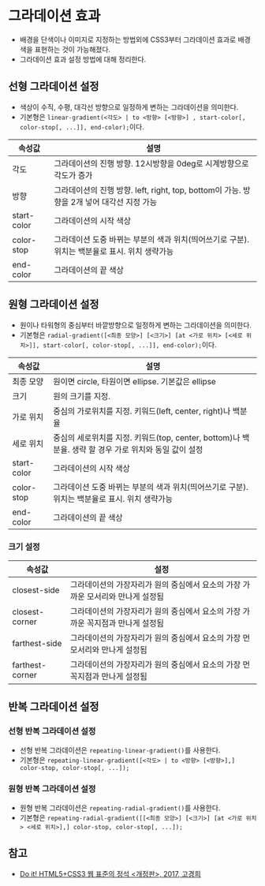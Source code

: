# 그라데이션 효과

- 배경을 단색이나 이미지로 지정하는 방법외에 CSS3부터 그라데이션 효과로 배경색을 표현하는 것이 가능해졌다.
- 그라데이션 효과 설정 방법에 대해 정리한다.

## 선형 그라데이션 설정

- 색상이 수직, 수평, 대각선 방향으로 일정하게 변하는 그라데이션을 의미한다.
- 기본형은 `linear-gradient(<각도> | to <방향> [<방향>] , start-color[, color-stop[, ...]], end-color);`이다.

속성값 | 설명
------|------
각도 | 그라데이션의 진행 방향. 12시방향을 0deg로 시계방향으로 각도가 증가
방향 | 그라데이션의 진행 방향. left, right, top, bottom이 가능. 방향을 2개 넣어 대각선 지정 가능
start-color | 그라데이션의 시작 색상
color-stop | 그라데이션 도중 바뀌는 부분의 색과 위치(띄어쓰기로 구분). 위치는 백분율로 표시. 위치 생략가능
end-color | 그라데이션의 끝 색상

## 원형 그라데이션 설정

- 원이나 타워형의 중심부터 바깥방향으로 일정하게 변하는 그라데이션을 의미한다.
- 기본형은 `radial-gradient([<최종 모양>] [<크기>] [at <가로 위치> [<세로 위치>]], start-color[, color-stop[, ...]], end-color);`이다.

속성값 | 설명
------|------
최종 모양 | 원이면 circle, 타원이면 ellipse. 기본값은 ellipse
크기 | 원의 크기를 지정.
가로 위치 | 중심의 가로위치를 지정. 키워드(left, center, right)나 백분율
세로 위치 | 중심의 세로위치를 지정. 키워드(top, center, bottom)나 백분율. 생략 할 경우 가로 위치와 동일 값이 설정
start-color | 그라데이션의 시작 색상
color-stop | 그라데이션 도중 바뀌는 부분의 색과 위치(띄어쓰기로 구분). 위치는 백분율로 표시. 위치 생략가능
end-color | 그라데이션의 끝 색상

### 크기 설정

속성값 | 설정
------|-------
closest-side | 그라데이션의 가장자리가 원의 중심에서 요소의 가장 가까운 모서리와 만나게 설정됨
closest-corner | 그라데이션의 가장자리가 원의 중심에서 요소의 가장 가까운 꼭지점과 만나게 설정됨
farthest-side | 그라데이션의 가장자리가 원의 중심에서 요소의 가장 먼 모서리와 만나게 설정됨
farthest-corner | 그라데이션의 가장자리가 원의 중심에서 요소의 가장 먼 꼭지점과 만나게 설정됨

## 반복 그라데이션 설정

### 선형 반복 그라데이션 설정

- 선형 반복 그라데이션은 `repeating-linear-gradient()`를 사용한다.
- 기본형은 `repeating-linear-gradient([<각도> | to <방향> [<방향>],] color-stop, color-stop[, ...]);`

### 원형 반복 그라데이션 설정

- 원형 반복 그라데이션은 `repeating-radial-gradient()`를 사용한다.
- 기본형은 `repeating-radial-gradient([[<최종 모양>] [<크기>] [at <가로 위치> <세로 위치>],] color-stop, color-stop[, ...]);`

## 참고

- [Do it! HTML5+CSS3 웹 표준의 정석 <개정판>, 2017, 고경희](http://www.easyspub.co.kr/20_Menu/BookView/119/PUB)